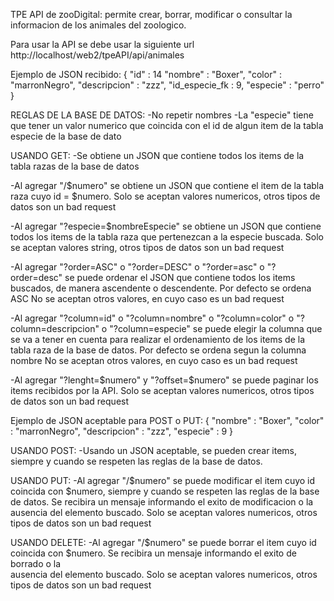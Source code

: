 TPE API de zooDigital: 
permite crear, borrar, modificar o consultar la informacion de los animales del zoologico.

Para usar la API se debe usar la siguiente url
http://localhost/web2/tpeAPI/api/animales

Ejemplo de JSON recibido: 
{
    "id" : 14
    "nombre" : "Boxer",
    "color" : "marronNegro",
    "descripcion" : "zzz",
    "id_especie_fk : 9,
    "especie" : "perro"
}

REGLAS DE LA BASE DE DATOS:
-No repetir nombres 
-La "especie" tiene que tener un valor numerico que coincida con el id de algun item
    de la tabla especie de la base de dato

USANDO GET:
-Se obtiene un JSON que contiene todos los items de la tabla razas de la base de datos

-Al agregar "/$numero" se obtiene un JSON que contiene el item de la tabla
    raza cuyo id = $numero.
    Solo se aceptan valores numericos, otros tipos de datos son un bad request

-Al agregar "?especie=$nombreEspecie" se obtiene un JSON que contiene todos
    los items de la tabla raza que pertenezcan a la especie buscada.
    Solo se aceptan valores string, otros tipos de datos son un bad request

-Al agregar "?order=ASC" o "?order=DESC" o "?order=asc" o "?order=desc" se puede ordenar el JSON que contiene todos los items buscados, de manera ascendente o             descendente.
    Por defecto se ordena ASC
    No se aceptan otros valores, en cuyo caso es un bad request
 
-Al agregar "?column=id" o "?column=nombre" o "?column=color" o "?column=descripcion" o "?column=especie" se puede elegir la columna que se va a tener en cuenta           para realizar el ordenamiento de los items de la tabla raza de la base de datos.
    Por defecto se ordena segun la columna nombre
    No se aceptan otros valores, en cuyo caso es un bad request

-Al agregar "?lenght=$numero" y "?offset=$numero" se puede paginar los items recibidos por la API.
    Solo se aceptan valores numericos, otros tipos de datos son un bad request



Ejemplo de JSON aceptable para POST o PUT:
{
    "nombre" : "Boxer",
    "color" : "marronNegro",
    "descripcion" : "zzz",
    "especie" : 9
}

USANDO POST:
-Usando un JSON aceptable, se pueden crear items, siempre y
    cuando se respeten las reglas de la base de datos.

USANDO PUT:
-Al agregar "/$numero" se puede modificar el item cuyo id coincida con $numero,
    siempre y cuando se respeten las reglas de la base de datos.
    Se recibira un mensaje informando el exito de modificacion o la 
    ausencia del elemento buscado.
    Solo se aceptan valores numericos, otros tipos de datos son un bad request

USANDO DELETE:
-Al agregar "/$numero" se puede borrar el item cuyo id coincida con $numero. Se recibira un mensaje informando el exito de borrado o la   
    ausencia del elemento buscado.
    Solo se aceptan valores numericos, otros tipos de datos son un bad request



